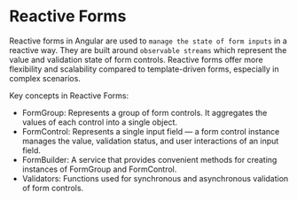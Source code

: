 # Reactive Forms

Reactive forms in Angular are used to `manage the state of form inputs` in a reactive way.
They are built around `observable streams` which represent the value and validation state of form controls. 
Reactive forms offer more flexibility and scalability compared to template-driven forms, especially in complex scenarios.

Key concepts in Reactive Forms:

- FormGroup: Represents a group of form controls. It aggregates the values of each control into a single object.
- FormControl: Represents a single input field — a form control instance manages the value, validation status, and user interactions of an input field.
- FormBuilder: A service that provides convenient methods for creating instances of FormGroup and FormControl.
- Validators: Functions used for synchronous and asynchronous validation of form controls.

